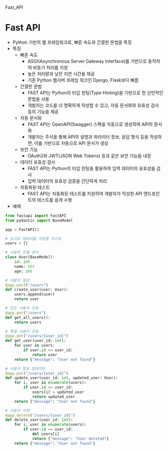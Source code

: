 Fast_API

# Fast API
- Python 기반의 웹 프레임워크로, 빠른 속도와 간결한 문법을 특징
- 특징
    - 빠른 속도
        - ASGI(Asynchronous Server Gateway Interface)를 기반으로 동작하여 비동기 처리를 지원
        - 높은 처리량과 낮은 지연 시간을 제공
        - 기존 Python 웹서버 프레임 워크인 Django, Flask보다 빠름
    - 간결한 문법
        - FAST API는 Python의 타입 힌팅(Type Hinting)을 기반으로 한 선언적인 문법을 사용
        - 개발자는 코드를 더 명확하게 작성할 수 있고, 자동 문서화와 유효성 검사 등의 기능을 제공
    - 자동 문서화
        - FAST API는 OpenAPI(Swagger) 스펙을 자동으로 생성하여 API의 문서화
        - 개발자는 주석을 통해 API의 설명과 파라미터 정보, 응답 형식 등을 작성하면, 이를 기반으로 자동으로 API 문서가 생성
    - 보안 기능
        - OAuth2와 JWT(JSON Web Tokens) 등과 같은 보안 기능을 내장
    - 데이터 유효성 검사
        - FAST API는 Python의 타입 힌팅을 활용하여 입력 데이터의 유효성을 검사
        - 입력 데이터의 유효성 검증을 간단하게 처리
    - 자동화된 테스트
        - FAST API는 자동화된 테스트를 지원하여 개발자가 작성한 API 엔드포인트의 테스트를 쉽게 수행
- 예제
```py
from fastapi import FastAPI
from pydantic import BaseModel

app = FastAPI()

# 임시로 데이터를 저장할 리스트
users = []

# 사용자 모델 정의
class User(BaseModel):
    id: int
    name: str
    age: int

# 사용자 생성
@app.post("/users")
def create_user(user: User):
    users.append(user)
    return user

# 모든 사용자 조회
@app.get("/users")
def get_all_users():
    return users

# 특정 사용자 조회
@app.get("/users/{user_id}")
def get_user(user_id: int):
    for user in users:
        if user.id == user_id:
            return user
    return {"message": "User not found"}

# 사용자 정보 업데이트
@app.put("/users/{user_id}")
def update_user(user_id: int, updated_user: User):
    for i, user in enumerate(users):
        if user.id == user_id:
            users[i] = updated_user
            return updated_user
    return {"message": "User not found"}

# 사용자 삭제
@app.delete("/users/{user_id}")
def delete_user(user_id: int):
    for i, user in enumerate(users):
        if user.id == user_id:
            del users[i]
            return {"message": "User deleted"}
    return {"message": "User not found"}
```